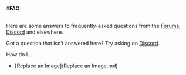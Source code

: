 #__FAQ__

&nbsp;  
Here are some answers to frequently-asked questions from the [Forums](https://forum.fanart.tv/index.php), [Discord](https://discord.gg/r9VufRk) and elsewhere. 

Got a question that isn’t answered here? Try asking on [Discord](https://discord.gg/r9VufRk).

How do I....

* [Replace an Image](Replace an Image.md)